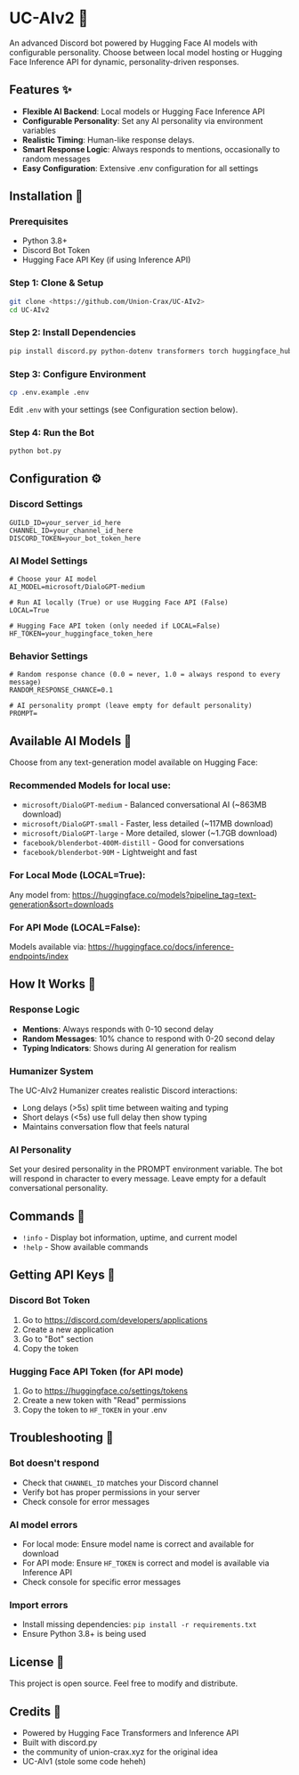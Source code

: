 # UC-AIv2 🤖

An advanced Discord bot powered by Hugging Face AI models with configurable personality. Choose between local model hosting or Hugging Face Inference API for dynamic, personality-driven responses.

## Features ✨

- **Flexible AI Backend**: Local models or Hugging Face Inference API
- **Configurable Personality**: Set any AI personality via environment variables
- **Realistic Timing**: Human-like response delays.
- **Smart Response Logic**: Always responds to mentions, occasionally to random messages
- **Easy Configuration**: Extensive .env configuration for all settings

## Installation 🚀

### Prerequisites
- Python 3.8+
- Discord Bot Token
- Hugging Face API Key (if using Inference API)

### Step 1: Clone & Setup
```bash
git clone <https://github.com/Union-Crax/UC-AIv2>
cd UC-AIv2
```

### Step 2: Install Dependencies
```bash
pip install discord.py python-dotenv transformers torch huggingface_hub
```

### Step 3: Configure Environment
```bash
cp .env.example .env
```

Edit `.env` with your settings (see Configuration section below).

### Step 4: Run the Bot
```bash
python bot.py
```

## Configuration ⚙️

### Discord Settings
```env
GUILD_ID=your_server_id_here
CHANNEL_ID=your_channel_id_here
DISCORD_TOKEN=your_bot_token_here
```

### AI Model Settings
```env
# Choose your AI model
AI_MODEL=microsoft/DialoGPT-medium

# Run AI locally (True) or use Hugging Face API (False)
LOCAL=True

# Hugging Face API token (only needed if LOCAL=False)
HF_TOKEN=your_huggingface_token_here
```

### Behavior Settings
```env
# Random response chance (0.0 = never, 1.0 = always respond to every message)
RANDOM_RESPONSE_CHANCE=0.1

# AI personality prompt (leave empty for default personality)
PROMPT=
```

## Available AI Models 🤖

Choose from any text-generation model available on Hugging Face:

### Recommended Models for local use:
- `microsoft/DialoGPT-medium` - Balanced conversational AI (~863MB download)
- `microsoft/DialoGPT-small` - Faster, less detailed (~117MB download)
- `microsoft/DialoGPT-large` - More detailed, slower (~1.7GB download)
- `facebook/blenderbot-400M-distill` - Good for conversations
- `facebook/blenderbot-90M` - Lightweight and fast

### For Local Mode (LOCAL=True):
Any model from: https://huggingface.co/models?pipeline_tag=text-generation&sort=downloads

### For API Mode (LOCAL=False):
Models available via: https://huggingface.co/docs/inference-endpoints/index

## How It Works 🧠

### Response Logic
- **Mentions**: Always responds with 0-10 second delay
- **Random Messages**: 10% chance to respond with 0-20 second delay
- **Typing Indicators**: Shows during AI generation for realism

### Humanizer System
The UC-AIv2 Humanizer creates realistic Discord interactions:
- Long delays (>5s) split time between waiting and typing
- Short delays (<5s) use full delay then show typing
- Maintains conversation flow that feels natural

### AI Personality
Set your desired personality in the PROMPT environment variable. The bot will respond in character to every message. Leave empty for a default conversational personality.

## Commands 💬

- `!info` - Display bot information, uptime, and current model
- `!help` - Show available commands

## Getting API Keys 🔑

### Discord Bot Token
1. Go to https://discord.com/developers/applications
2. Create a new application
3. Go to "Bot" section
4. Copy the token

### Hugging Face API Token (for API mode)
1. Go to https://huggingface.co/settings/tokens
2. Create a new token with "Read" permissions
3. Copy the token to `HF_TOKEN` in your .env

## Troubleshooting 🔧

### Bot doesn't respond
- Check that `CHANNEL_ID` matches your Discord channel
- Verify bot has proper permissions in your server
- Check console for error messages

### AI model errors
- For local mode: Ensure model name is correct and available for download
- For API mode: Ensure `HF_TOKEN` is correct and model is available via Inference API
- Check console for specific error messages

### Import errors
- Install missing dependencies: `pip install -r requirements.txt`
- Ensure Python 3.8+ is being used

## License 📄

This project is open source. Feel free to modify and distribute.

## Credits 🙏

- Powered by Hugging Face Transformers and Inference API
- Built with discord.py
- the community of union-crax.xyz for the original idea
- UC-AIv1 (stole some code heheh)